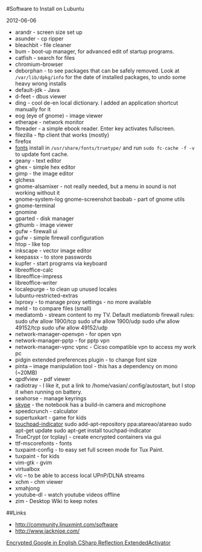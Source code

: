 #Software to Install on Lubuntu

<!--- tags: linux -->

2012-06-06

* arandr - screen size set up
* asunder - cp ripper
* bleachbit - file cleaner
* bum - boot-up manager, for advanced edit of startup programs.
* catfish - search for files
* chromium-browser
* deborphan - to see packages that can be safely removed. Look at `/var/lib/dpkg/info` for the date of installed packages, to undo some heavy wrong installs
* default-jdk - Java
* d-feet - dbus viewer
* ding - cool de-en local dictionary. I added an application shortcut manually for it
* eog (eye of gnome) - image viewer
* etherape - network monitor
* fbreader - a simple ebook reader. Enter key activates fullscreen.
* filezilla - ftp client that works (mostly)
* firefox
* [fonts](http://ubuntuforums.org/showthread.php?t=2027331) install in `/usr/share/fonts/truetype/` and run `sudo fc-cache -f -v` to update font cache.
* geany - text editor
* ghex - simple hex editor
* gimp - the image editor
* glchess
* gnome-alsamixer - not really needed, but a menu in sound is not working without it
* gnome-system-log gnome-screenshot baobab - part of gnome utils
* gnome-terminal
* gnomine
* gparted - disk manager
* gthumb - image viewer
* gufw - firewall ui
* gufw - simple firewall configuration
* htop - like top
* inkscape - vector image editor
* keepassx - to store passwords
* kupfer - start programs via keyboard
* libreoffice-calc
* libreoffice-impress
* libreoffice-writer
* localepurge - to clean up unused locales
* lubuntu-restricted-extras
* lxproxy - to manage proxy settings - no more available
* meld - to compare files (small)
* mediatomb - stream content to my TV. Default mediatomb firewall rules:
		sudo ufw allow 1900/tcp
		sudo ufw allow 1900/udp
		sudo ufw allow 49152/tcp
		sudo ufw allow 49152/udp
* network-manager-openvpn - for open vpn
* network-manager-pptp - for pptp vpn
* network-manager-vpnc vpnc - Cicso compatible vpn to access my work pc
* pidgin extended preferences plugin - to change font size
* pinta – image manipulation tool - this has a dependency on mono (~20MB)
* qpdfview - pdf viewer
* radiotray - I like it, put a link to /home/vasian/.config/autostart, but I stop it when running on battery.
* seahorse - manage keyrings
* [skype](https://help.ubuntu.com/community/Lubuntu/Documentation/FAQ/Guides#How_to_install_Skype) - the notebook has a build-in camera and microphone
* speedcrunch - calculator
* supertuxkart - game for kids
* [touchpad-indicator](https://help.ubuntu.com/community/SynapticsTouchpad)
		sudo add-apt-repository ppa:atareao/atareao
		sudo apt-get update
		sudo apt-get install touchpad-indicator
* TrueCrypt (or tcplay) - create encrypted containers via gui
* ttf-mscorefonts - fonts
* tuxpaint-config - to easy set full screen mode for Tux Paint.
* tuxpaint - for kids
* vim-gtk - gvim
* virtualbox
* vlc – to be able to access local UPnP/DLNA streams
* xchm - chm viewer
* xmahjong
* youtube-dl - watch youtube videos offline
* zim - Desktop Wiki to keep notes

##Links

* http://community.linuxmint.com/software
* http://www.jacknjoe.com/


<ins class='nfooter'><a rel='prev' id='fprev' href='#blog/2012/2012-06-09-Encrypted-Google-in-English.md'>Encrypted Google in English</a> <a rel='next' id='fnext' href='#blog/2012/2012-06-05-CSharp--Reflection-ExtendedActivator.md'>CSharp  Reflection ExtendedActivator</a></ins>

